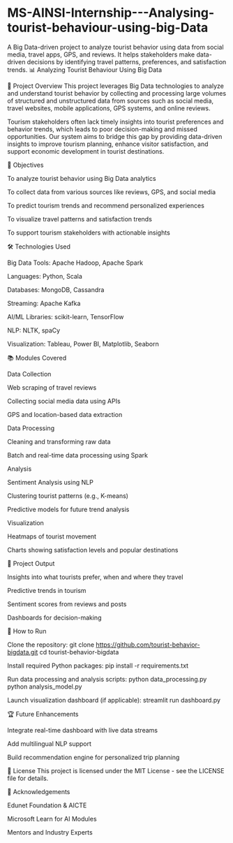# MS-AINSI-Internship---Analysing-tourist-behaviour-using-big-Data

A Big Data-driven project to analyze tourist behavior using data from social media, travel apps, GPS, and reviews. It helps stakeholders make data-driven decisions by identifying travel patterns, preferences, and satisfaction trends. 📊 Analyzing Tourist Behaviour Using Big Data

📌 Project Overview This project leverages Big Data technologies to analyze and understand tourist behavior by collecting and processing large volumes of structured and unstructured data from sources such as social media, travel websites, mobile applications, GPS systems, and online reviews.

Tourism stakeholders often lack timely insights into tourist preferences and behavior trends, which leads to poor decision-making and missed opportunities. Our system aims to bridge this gap by providing data-driven insights to improve tourism planning, enhance visitor satisfaction, and support economic development in tourist destinations.

🎯 Objectives

To analyze tourist behavior using Big Data analytics

To collect data from various sources like reviews, GPS, and social media

To predict tourism trends and recommend personalized experiences

To visualize travel patterns and satisfaction trends

To support tourism stakeholders with actionable insights

🛠️ Technologies Used

Big Data Tools: Apache Hadoop, Apache Spark

Languages: Python, Scala

Databases: MongoDB, Cassandra

Streaming: Apache Kafka

AI/ML Libraries: scikit-learn, TensorFlow

NLP: NLTK, spaCy

Visualization: Tableau, Power BI, Matplotlib, Seaborn

📚 Modules Covered

Data Collection

Web scraping of travel reviews

Collecting social media data using APIs

GPS and location-based data extraction

Data Processing

Cleaning and transforming raw data

Batch and real-time data processing using Spark

Analysis

Sentiment Analysis using NLP

Clustering tourist patterns (e.g., K-means)

Predictive models for future trend analysis

Visualization

Heatmaps of tourist movement

Charts showing satisfaction levels and popular destinations

🧠 Project Output

Insights into what tourists prefer, when and where they travel

Predictive trends in tourism

Sentiment scores from reviews and posts

Dashboards for decision-making

📝 How to Run

Clone the repository: git clone https://github.com/tourist-behavior-bigdata.git cd tourist-behavior-bigdata

Install required Python packages: pip install -r requirements.txt

Run data processing and analysis scripts: python data_processing.py python analysis_model.py

Launch visualization dashboard (if applicable): streamlit run dashboard.py

🏆 Future Enhancements

Integrate real-time dashboard with live data streams

Add multilingual NLP support

Build recommendation engine for personalized trip planning

📃 License This project is licensed under the MIT License - see the LICENSE file for details.

🤝 Acknowledgements

Edunet Foundation & AICTE

Microsoft Learn for AI Modules

Mentors and Industry Experts
